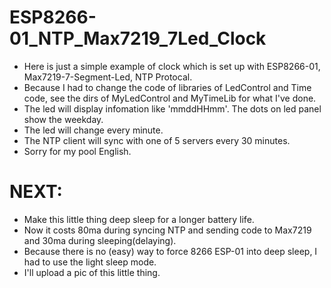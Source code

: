 # ESP8266-01_NTP_Max7219_7Led_Clock

- Here is just a simple example of clock which is set up with ESP8266-01, Max7219-7-Segment-Led, NTP Protocal.
- Because I had to change the code of libraries of LedControl and Time code, see the dirs of MyLedControl and MyTimeLib for what I've done.
- The led will display infomation like 'mmddHHmm'. The dots on led panel show the weekday.
- The led will change every minute.
- The NTP client will sync with one of 5 servers every 30 minutes.
- Sorry for my pool English.

# NEXT:
- Make this little thing deep sleep for a longer battery life.
- Now it costs 80ma during syncing NTP and sending code to Max7219 and 30ma during sleeping(delaying).
- Because there is no (easy) way to force 8266 ESP-01 into deep sleep, I had to use the light sleep mode.
- I'll upload a pic of this little thing.
